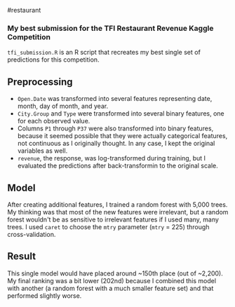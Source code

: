 #restaurant
### My best submission for the TFI Restaurant Revenue Kaggle Competition

`tfi_submission.R` is an R script that recreates my best single set of predictions for this competition.  

## Preprocessing
* `Open.Date` was transformed into several features representing date, month, day of month, and year.
* `City.Group` and `Type` were transformed into several binary features, one for each observed value.
* Columns `P1` through `P37` were also transformed into binary features, because it seemed possible that they were actually categorical features, not continuous as I originally thought. In any case, I kept the original variables as well.
* `revenue`, the response, was log-transformed during training, but I evaluated the predictions after back-transformin to the original scale.

## Model
After creating additional features, I trained a random forest with 5,000 trees. My thinking was that most of the new features were irrelevant, but a random forest wouldn't be as sensitive to irrelevant features if I used many, many trees. I used `caret` to choose the `mtry` parameter (`mtry` = 225) through cross-validation.

## Result
This single model would have placed around ~150th place (out of ~2,200). My final ranking was a bit lower (202nd) because I combined this model with another (a random forest with a much smaller feature set) and that performed slightly worse.


